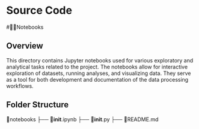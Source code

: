 # Source Code
#🧑‍💻Notebooks
## Overview

This directory contains Jupyter notebooks used for various exploratory and analytical tasks related to the project. The notebooks allow for interactive exploration of datasets, running analyses, and visualizing data. They serve as a tool for both development and documentation of the data processing workflows.

## Folder Structure
📁notebooks
 ├── 📓__init__.ipynb
 ├── 📃__init__.py
 ├── 📰README.md


